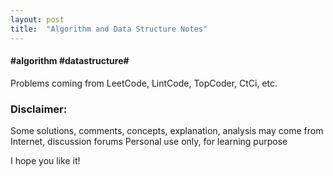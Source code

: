 ```yaml
---
layout: post
title:  "Algorithm and Data Structure Notes"
---
```


#### #algorithm #datastructure#

Problems coming from LeetCode, LintCode, TopCoder, CtCi, etc.

### Disclaimer:

Some solutions, comments, concepts, explanation, analysis may come from Internet, discussion forums
Personal use only, for learning purpose

I hope you like it!